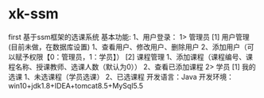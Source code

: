 # xk-ssm
first
基于ssm框架的选课系统
基本功能:
1、用户登录： 
  1> 管理员 
    [1] 用户管理(目前未做，在数据库设置) 
       1、查看用户、修改用户、删除用户 
       2、添加用户（可以赋予权限【0：管理员，1：学员】） 
   [2] 课程管理 
       1、添加课程（课程编号、课程名称、授课教师、选课人数（默认为0）） 
       2、查看已添加课程 
  2> 学员 
     [1] 我的选课
     1、未选课程（学员选课） 
     2、已选课程
开发语言：Java 
开发环境：win10+jdk1.8+IDEA+tomcat8.5+MySql5.5

